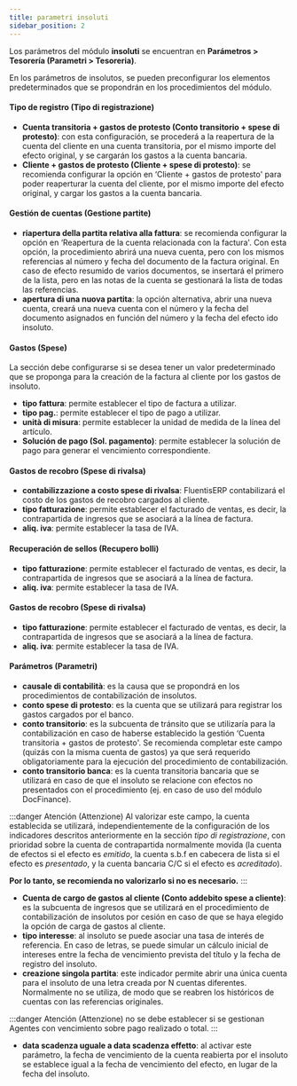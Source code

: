 ```yaml
---
title: parametri insoluti
sidebar_position: 2
---
```


Los parámetros del módulo **insoluti** se encuentran en **Parámetros > Tesorería (Parametri > Tesoreria)**.

En los parámetros de insolutos, se pueden preconfigurar los elementos predeterminados que se propondrán en los procedimientos del módulo.

#### Tipo de registro (Tipo di registrazione)  
- **Cuenta transitoria + gastos de protesto (Conto transitorio + spese di protesto)**: con esta configuración, se procederá a la reapertura de la cuenta del cliente en una cuenta transitoria, por el mismo importe del efecto original, y se cargarán los gastos a la cuenta bancaria.  
- **Cliente + gastos de protesto (Cliente + spese di protesto)**: se recomienda configurar la opción en ‘Cliente + gastos de protesto' para poder reaperturar la cuenta del cliente, por el mismo importe del efecto original, y cargar los gastos a la cuenta bancaria.  

#### Gestión de cuentas (Gestione partite)  
- **riapertura della partita relativa alla fattura**: se recomienda configurar la opción en ‘Reapertura de la cuenta relacionada con la factura'. Con esta opción, la procedimiento abrirá una nueva cuenta, pero con los mismos referencias al número y fecha del documento de la factura original. En caso de efecto resumido de varios documentos, se insertará el primero de la lista, pero en las notas de la cuenta se gestionará la lista de todas las referencias.  
- **apertura di una nuova partita**: la opción alternativa, abrir una nueva cuenta, creará una nueva cuenta con el número y la fecha del documento asignados en función del número y la fecha del efecto ido insoluto. 

#### Gastos (Spese) 

La sección debe configurarse si se desea tener un valor predeterminado que se proponga para la creación de la factura al cliente por los gastos de insoluto.

- **tipo fattura**: permite establecer el tipo de factura a utilizar.  
- **tipo pag.**: permite establecer el tipo de pago a utilizar.  
- **unità di misura**: permite establecer la unidad de medida de la línea del artículo.  
- **Solución de pago (Sol. pagamento)**: permite establecer la solución de pago para generar el vencimiento correspondiente.  

#### Gastos de recobro (Spese di rivalsa) 
- **contabilizzazione a costo spese di rivalsa**: FluentisERP contabilizará el costo de los gastos de recobro cargados al cliente.  
- **tipo fatturazione**: permite establecer el facturado de ventas, es decir, la contrapartida de ingresos que se asociará a la línea de factura.  
- **aliq. iva**: permite establecer la tasa de IVA. 

#### Recuperación de sellos (Recupero bolli) 
- **tipo fatturazione**: permite establecer el facturado de ventas, es decir, la contrapartida de ingresos que se asociará a la línea de factura.  
- **aliq. iva**: permite establecer la tasa de IVA. 

#### Gastos de recobro (Spese di rivalsa) 
- **tipo fatturazione**: permite establecer el facturado de ventas, es decir, la contrapartida de ingresos que se asociará a la línea de factura.  
- **aliq. iva**: permite establecer la tasa de IVA. 

#### Parámetros (Parametri) 
- **causale di contabilità**: es la causa que se propondrá en los procedimientos de contabilización de insolutos.  
- **conto spese di protesto**: es la cuenta que se utilizará para registrar los gastos cargados por el banco.  
- **conto transitorio**: es la subcuenta de tránsito que se utilizaría para la contabilización en caso de haberse establecido la gestión ‘Cuenta transitoria + gastos de protesto'. Se recomienda completar este campo (quizás con la misma cuenta de gastos) ya que será requerido obligatoriamente para la ejecución del procedimiento de contabilización.  
- **conto transitorio banca**: es la cuenta transitoria bancaria que se utilizará en caso de que el insoluto se relacione con efectos no presentados con el procedimiento (ej. en caso de uso del módulo DocFinance). 

:::danger Atención (Attenzione)
Al valorizar este campo, la cuenta establecida se utilizará, independientemente de la configuración de los indicadores descritos anteriormente en la sección *tipo di registrazione*, con prioridad sobre la cuenta de contrapartida normalmente movida (la cuenta de efectos si el efecto es *emitido*, la cuenta s.b.f en cabecera de lista si el efecto es *presentado*, y la cuenta bancaria C/C si el efecto es *acreditado*).

**Por lo tanto, se recomienda no valorizarlo si no es necesario.**
:::

- **Cuenta de cargo de gastos al cliente (Conto addebito spese a cliente)**: es la subcuenta de ingresos que se utilizará en el procedimiento de contabilización de insolutos por cesión en caso de que se haya elegido la opción de carga de gastos al cliente.  
- **tipo interesse**: al insoluto se puede asociar una tasa de interés de referencia. En caso de letras, se puede simular un cálculo inicial de intereses entre la fecha de vencimiento prevista del título y la fecha de registro del insoluto.  
- **creazione singola partita**: este indicador permite abrir una única cuenta para el insoluto de una letra creada por N cuentas diferentes. Normalmente no se utiliza, de modo que se reabren los históricos de cuentas con las referencias originales.

:::danger Atención (Attenzione)
no se debe establecer si se gestionan Agentes con vencimiento sobre pago realizado o total.
:::

- **data scadenza uguale a data scadenza effetto**: al activar este parámetro, la fecha de vencimiento de la cuenta reabierta por el insoluto se establece igual a la fecha de vencimiento del efecto, en lugar de la fecha del insoluto.